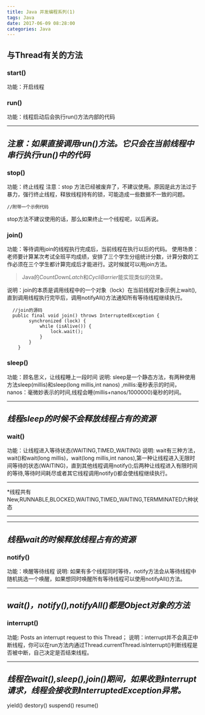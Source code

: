 ```yaml
---
title: Java 并发编程系列(1)
tags: Java
date: 2017-06-09 08:28:00
categories: Java
---
```


## 与Thread有关的方法
### start()
功能：开启线程
### run()
功能：线程启动后会执行run()方法内部的代码

---
*注意：如果直接调用run()方法。它只会在当前线程中串行执行run()中的代码*
---

### stop()
功能：终止线程
注意：stop 方法已经被废弃了，不建议使用。原因是此方法过于暴力，强行终止线程，释放线程持有的锁，可能造成一些数据不一致的问题。

<!--more-->

```
//附带一个示例代码
```
stop方法不建议使用的话，那么如果终止一个线程呢，以后再说。
### join()
功能：等待调用join的线程执行完成后，当前线程在执行以后的代码。
使用场景：老师要计算某次考试全班平均成绩，安排了三个学生分组统计分数，计算分数的工作必须在三个学生都计算完成后才能进行。这时候就可以用join方法。
>Java的*CountDownLatch*和*CycliBarrier*能实现类似的效果。

说明：join的本质是调用线程中的一个对象（lock）在当前线程对象示例上wait(),直到调用线程执行完毕后，调用notifyAll()方法通知所有等待线程继续执行。
```
  //join的源码
  public final void join() throws InterruptedException {
        synchronized (lock) {
            while (isAlive()) {
                lock.wait();
            }
        }
    }
```
### sleep()
功能：顾名思义，让线程睡上一段时间
说明: sleep是一个静态方法，有两种使用方法sleep(millis)和sleep(long millis,int nanos) ,millis:毫秒表示的时间，nanos：毫微妙表示的时间,线程会睡(millis+nanos/1000000)毫秒的时间。

---
*线程sleep的时候不会释放线程占有的资源*
---

### wait()
功能：让线程进入等待状态(WAITING,TIMED_WAITING)
说明: wait有三种方法，wait()和wait(long millis)，wait(long millis,int nanos),第一种让线程进入无限时间等待的状态(WAITING)，直到其他线程调用notify();后两种让线程进入有限时间的等待,等待时间耗尽或者其它线程调用notify()都会使线程继续执行。

---

 *线程共有New,RUNNABLE,BLOCKED,WAITING,TIMED_WAITING,TERMMINATED六种状态

---

---
*线程wait的时候释放线程占有的资源*
---

### notify()
功能：唤醒等待线程
说明: 如果有多个线程同时等待，notify方法会从等待线程中随机挑选一个唤醒，如果想同时唤醒所有等待线程可以使用notifyAll()方法。

---
*wait()，notify(),notifyAll()都是Object对象的方法*
---

### interrupt()
功能: Posts an interrupt request to this Thread；
说明：interrupt并不会真正中断线程，你可以在run方法内通过Thread.currentThread.isInterrupt()判断线程是否被中断，自己决定是否结束线程。

---
*线程在wait(),sleep(),join()期间，如果收到interrupt请求，线程会接收到InterruptedException异常。*
---


yield()
destory()
suspend()
resume()
